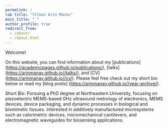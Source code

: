 ```yaml
---
permalink: /
tab title: "Yilmaz Arin Manav"
main_title: " "
author_profile: true
redirect_from: 
  - /about/
  - /about.html
---
```


Welcome!

On this website, you can find information about my [publications] (https://academicpages.github.io/publications/), [talks] (https://arinmanav.github.io//talks/), and [CV] (https://arinmanav.github.io//cv/). Please feel free check out my short bio below or read my [blog posts] (https://arinmanav.github.io//year-archive/).

Short Bio:
Pursuing a PhD degree at Northeastern University, focusing on piezoelectric MEMS-based GHz ultrasound metrology of electronics, MEMS devices, device packaging, and dynamic processes in biological and biomimetic tissues. Interested in additively manufactured microsystems such as calorimetric devices, micromechanical cantilevers, and electromagnetic waveguides for biosensing applications.
